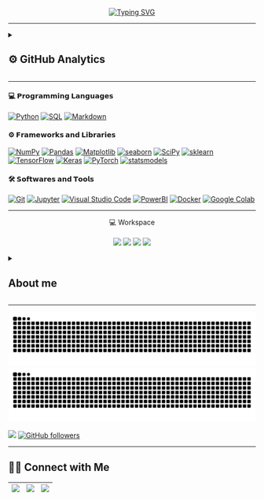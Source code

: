 <p align="center">
<a href="https://github.com/DmitryTatarintsev">
    <img src="https://readme-typing-svg.demolab.com?font=Georgia&size=25&duration=2000&pause=50&multiline=true&width=900&height=100&lines=;Dmitry+Tatarintsev;Data+Scientist+%7C+Junior+CV+Engineer" alt="Typing SVG" />
</a>

------------------------------
<details>
<summary><h2>⚙️ GitHub Analytics</h2></summary>

[![](https://raw.githubusercontent.com/DmitryTatarintsev/DmitryTatarintsev/main/profile-summary-card-output/default/0-profile-details.svg)](https://github.com/vn7n24fzkq/github-profile-summary-cards)
[![](https://raw.githubusercontent.com/DmitryTatarintsev/DmitryTatarintsev/main/profile-summary-card-output/default/1-repos-per-language.svg)](https://github.com/vn7n24fzkq/github-profile-summary-cards) [![](https://raw.githubusercontent.com/DmitryTatarintsev/DmitryTatarintsev/main/profile-summary-card-output/default/2-most-commit-language.svg)](https://github.com/vn7n24fzkq/github-profile-summary-cards)
[![](https://raw.githubusercontent.com/DmitryTatarintsev/DmitryTatarintsev/main/profile-summary-card-output/default/3-stats.svg)](https://github.com/vn7n24fzkq/github-profile-summary-cards) [![](https://raw.githubusercontent.com/DmitryTatarintsev/DmitryTatarintsev/main/profile-summary-card-output/default/4-productive-time.svg)](https://github.com/vn7n24fzkq/github-profile-summary-cards)

</details>

--------------------------------
#### 💻 𝗣𝗿𝗼𝗴𝗿𝗮𝗺𝗺𝗶𝗻𝗴 𝗟𝗮𝗻𝗴𝘂𝗮𝗴𝗲𝘀
  <a href="#"><img alt="Python" src="https://img.shields.io/badge/Python-4A8B99.svg?logo=python&logoColor=white"></a>
  <a href="#"><img alt="SQL" src="https://custom-icon-badges.herokuapp.com/badge/SQL-4A8B99.svg?logo=database&logoColor=white"></a>
  <a href="#"><img alt="Markdown" src="https://img.shields.io/badge/Markdown-4A8B99.svg?logo=markdown&logoColor=white"></a>

  
#### ⚙️ 𝗙𝗿𝗮𝗺𝗲𝘄𝗼𝗿𝗸𝘀 𝗮𝗻𝗱 𝗟𝗶𝗯𝗿𝗮𝗿𝗶𝗲𝘀
  <a href="#"><img alt="NumPy" src="https://img.shields.io/badge/Numpy-4A8B99.svg?logo=numpy&logoColor=white"></a>
  <a href="#"><img alt="Pandas" src="https://img.shields.io/badge/Pandas-4A8B99.svg?logo=pandas&logoColor=white"></a>
  <a href="#"><img alt="Matplotlib" src="https://img.shields.io/badge/Matplotlib-4A8B99.svg?logo=matplotlib-python&logoColor=white"></a>
  <a href="#"><img alt="seaborn" src="https://img.shields.io/badge/seaborn-4A8B99.svg?logo=pandas&logoColor=white"></a>
  <a href="#"><img alt="SciPy" src="https://img.shields.io/badge/SciPy-4A8B99.svg?logo=scipy&logoColor=white"></a>
  <a href="#"><img alt="sklearn" src="https://img.shields.io/badge/sklearn-4A8B99.svg?logo=scikitlearn&logoColor=white"></a>
  <a href="#"><img alt="TensorFlow" src="https://img.shields.io/badge/TensorFlow-4A8B99.svg?logo=TensorFlow&logoColor=white"></a>
  <a href="#"><img alt="Keras" src="https://img.shields.io/badge/Keras-4A8B99.svg?logo=Keras&logoColor=white"></a>
  <a href="#"><img alt="PyTorch" src="https://img.shields.io/badge/PyTorch-4A8B99.svg?logo=Pytorch&logoColor=white"></a>
  <a href="#"><img alt="statsmodels" src="https://img.shields.io/badge/statsmodels-4A8B99.svg?logo=statsmodels&logoColor=white"></a>
  

#### 🛠️ 𝗦𝗼𝗳𝘁𝘄𝗮𝗿𝗲𝘀 𝗮𝗻𝗱 𝗧𝗼𝗼𝗹𝘀
  <a href="#"><img alt="Git" src="https://img.shields.io/badge/Git-4A8B99.svg?logo=git&logoColor=white"></a>
  <a href="#"><img alt="Jupyter" src="https://img.shields.io/badge/Jupyter-4A8B99.svg?logo=Jupyter&logoColor=white"></a>
  <a href="#"><img alt="Visual Studio Code" src="https://img.shields.io/badge/Visual%20Studio%20Code-4A8B99.svg?logo=visual-studio-code&logoColor=white"></a>
  <a href="#"><img alt="PowerBI" src="https://img.shields.io/badge/PowerBI-4A8B99.svg?logo=Powerbi&logoColor=white"></a>
  <a href="#"><img alt="Docker" src="https://img.shields.io/badge/Docker-4A8B99.svg?logo=docker&logoColor=white"></a>
  <a href="#"><img alt="Google Colab" src="https://img.shields.io/badge/Google%20Colab-4A8B99.svg?logo=Google-Colab&logoColor=white"></a>

--------------------------------

<p align='center'>
  💻 Workspace<br/><br/>
  <img src="https://img.shields.io/badge/windows-%230078D6.svg?&style=for-the-badge&logo=windows&logoColor=white" />
  <img src="https://img.shields.io/badge/intel-core%20i5%2011th-%230071C5.svg?&style=for-the-badge&logo=intel&logoColor=white" />
  <img src="https://img.shields.io/badge/RAM-32GB-%230071C5.svg?&style=for-the-badge&logoColor=white" />
  <img src="https://img.shields.io/badge/nvidia-RTX%202060S-%2376B900.svg?&style=for-the-badge&logo=nvidia&logoColor=white" />

<details>
<summary><h2>About me</h2></summary>

<img align='right' src="https://github.com/DmitryTatarintsev/DmitryTatarintsev/blob/main/my-face.png" width="230" />

**CV Engineer | Data Science Enthusiast**

Saint Petersburg, Russia | dtatarintsev@gmail.com | Telegram: @dtatarintsev

About Me:

I'm Dmitry Tatarintsev from St. Petersburg, Russia. 28 years old. I am a highly motivated data science enthusiast with 3 years of experience in various AI areas, including Computer Vision, Machine Learning, and Large Language Models. My passion for computer vision led me to pursue a Junior CV Engineer position, where I can leverage my skills in object detection, YOLOv9, PyTorch, and OpenCV. I am eager to contribute to a team that tackles challenging problems using cutting-edge technologies. My previous experience in logistics management has equipped me with strong analytical skills, problem-solving abilities, and the ability to work effectively in a team environment. I am dedicated to continuous learning and strive to stay at the forefront of data science advancements. 

Experience:

March 2023 – Present

Junior CV Engineer, OOO «Terra AI», Moscow

• Developed a web application with a neural network for recognizing emergency calls and speech.
• Developed an application for detecting personal protective equipment for workers in video surveillance systems using the YOLOv9 neural network and a user interface. Integrated it into Docker.
• Participated in the development of a universal medical AI online assistant - an ensemble of classical and neural models.

Key Skills:

• Computer Vision: Object Detection, YOLOv9, OpenCV
• Machine Learning: PyTorch, XGBoost, Deep Learning, Numpy, SciPy, Matplotlib
• Data Science: pandas, PostgreSQL, REST API, FastAPI, Classification, LLM, Docker, Power BI
• Programming: Python, Git, OOP
• English: B2 (Intermediate-advanced)

Education:

• 2019: Saint Petersburg Economic College, Accounting, analysis and audit
• 2016: Saint Petersburg Electromechanical College, Radio Mechanic
• 2023: Data Science, neural networks, machine learning and artificial intelligence, University of Artificial Intelligence
• 2022: Data Science Specialist, Yandex Practicum

Strengths:

• Experience working with neural networks, including YOLOv9, for Object Detection tasks.
• Knowledge of Python, PyTorch, OpenCV, Docker.
• Well-developed soft skills, experience working in a team and project management.

Goal:

To obtain a Junior Computer Vision Engineer position where I can apply my knowledge and skills to solve problems in the field of computer vision.

## Education
    
- 📖 **Data Science**\
📆 2023 - moment\
📍 **Neural University** - Moscow, Russia\
📆 2022 - 2023\
📍 **Yandex Practicum** - Moscow, Russia

- 📖 **Economist**\
📆 2016 - 2019\
📍 **SPb GBPOU College of Banking and Information Systems** - Saint Petersburg, Russia

## Experience

- 👨‍💻 **Data Science**\
📆 march/2023 - moment\
📍 **Terra AI LLC** - Moscow, Russia

- 👨‍💻 **Deputy warehouse manager**\
📆 2020 - 2023\
📍 **GC EcoDorSnab** - Saint Petersburg, Russia

</details>

--------------------------------

![github contribution grid snake animation](https://raw.githubusercontent.com/shahradelahi/shahradelahi/output/github-contribution-grid-snake-dark.svg#gh-dark-mode-only)
![github contribution grid snake animation](https://raw.githubusercontent.com/shahradelahi/shahradelahi/output/github-contribution-grid-snake.svg#gh-light-mode-only)

![](https://komarev.com/ghpvc/?username=DmitryTatarintsev)
[![GitHub followers](https://img.shields.io/github/followers/DmitryTatarintsev?style=social)](https://www.github.com/DmitryTatarintsev)

--------------------------------
## 🤝🏻 Connect with Me

| [![](https://img.shields.io/static/v1?style=for-the-badge&message=gmail.com&color=red&logo=Google+Chrome&logoColor=FFFFFF&label=)](https://mail.google.com)     | [![](https://img.shields.io/badge/Telegram-%230077B5.svg?&style=for-the-badge&logo=Telegram&logoColor=white)](https://t.me/dtatarintsev) |  [![](https://img.shields.io/static/v1?style=for-the-badge&message=GitHub&color=181717&logo=GitHub&logoColor=FFFFFF&label=)](https://github.com/DmitryTatarintsev/)  | 
| ----------- | ----------- |--- |
